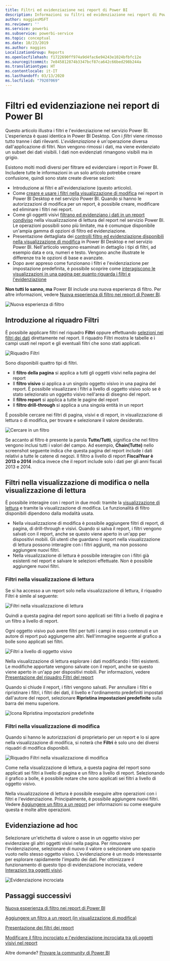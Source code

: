 ```yaml
---
title: Filtri ed evidenziazione nei report di Power BI
description: Informazioni su filtri ed evidenziazione nei report di Power BI
author: maggiesMSFT
ms.reviewer: ''
ms.service: powerbi
ms.subservice: powerbi-service
ms.topic: conceptual
ms.date: 10/23/2019
ms.author: maggies
LocalizationGroup: Reports
ms.openlocfilehash: f1722690ff974a9d4fac6e94243e1024bfbfc12e
ms.sourcegitcommit: 7e845812874b3347bcf87ca642c66bed298b244a
ms.translationtype: HT
ms.contentlocale: it-IT
ms.lasthandoff: 03/13/2020
ms.locfileid: "79207069"
---
```

# <a name="filters-and-highlighting-in-power-bi-reports"></a>Filtri ed evidenziazione nei report di Power BI
 Questo articolo illustra i filtri e l'evidenziazione nel servizio Power BI. L'esperienza è quasi identica in Power BI Desktop. Con i *filtri* viene rimosso tutto tranne i dati rilevanti. L'*evidenziazione* è un'operazione diversa dall'applicazione di filtri. Non vengono rimossi i dati, ma viene evidenziato un subset dei dati visibili. I dati non evidenziati rimangono visibili ma in grigio.

Esistono molti modi diversi per filtrare ed evidenziare i report in Power BI. Includere tutte le informazioni in un solo articolo potrebbe creare confusione, quindi sono state create diverse sezioni:

* Introduzione ai filtri e all'evidenziazione (questo articolo).
* Come [creare e usare i filtri nella visualizzazione di modifica](power-bi-report-add-filter.md) nei report in Power BI Desktop e nel servizio Power BI. Quando si hanno le autorizzazioni di modifica per un report, è possibile creare, modificare ed eliminare i filtri nei report.
* Come gli oggetti visivi [filtrano ed evidenziano i dati in un report condiviso](consumer/end-user-interactions.md) nella visualizzazione di lettura del report nel servizio Power BI. Le operazioni possibili sono più limitate, ma è comunque disponibile un'ampia gamma di opzioni di filtro ed evidenziazione.  
* Presentazione dettagliata dei [controlli filtro ed evidenziazione disponibili nella visualizzazione di modifica](power-bi-report-add-filter.md) in Power BI Desktop e nel servizio Power BI. Nell'articolo vengono esaminati in dettaglio i tipi di filtri, ad esempio data e ora, numeri e testo. Vengono anche illustrate le differenze tra le opzioni di base e avanzate.
* Dopo aver appreso come funzionano i filtri e l'evidenziazione per impostazione predefinita, è possibile scoprire come [interagiscono le visualizzazioni in una pagina per quanto riguarda i filtri e l'evidenziazione](service-reports-visual-interactions.md)

**Non tutti lo sanno, ma** Power BI include una nuova esperienza di filtro. Per altre informazioni, vedere [Nuova esperienza di filtro nei report di Power BI](power-bi-report-filter.md).

![Nuova esperienza di filtro](media/power-bi-reports-filters-and-highlighting/power-bi-filter-reading.png)


## <a name="intro-to-the-filters-pane"></a>Introduzione al riquadro Filtri

È possibile applicare filtri nel riquadro **Filtri** oppure effettuando [selezioni nei filtri dei dati](visuals/power-bi-visualization-slicers.md) direttamente nel report. Il riquadro Filtri mostra le tabelle e i campi usati nel report e gli eventuali filtri che sono stati applicati. 

![Riquadro Filtri](media/power-bi-reports-filters-and-highlighting/power-bi-add-filter-reading-view.png)

Sono disponibili quattro tipi di filtri.

- Il **filtro della pagina** si applica a tutti gli oggetti visivi nella pagina del report     
- Il **filtro visivo** si applica a un singolo oggetto visivo in una pagina del report. È possibile visualizzare i filtri a livello di oggetto visivo solo se è stato selezionato un oggetto visivo nell'area di disegno del report.    
- Il **filtro report** si applica a tutte le pagine del report    
- Il **filtro drill-through** si applica a una singola entità in un report    

È possibile cercare nei filtri di pagina, visivi e di report, in visualizzazione di lettura o di modifica, per trovare e selezionare il valore desiderato. 

![Cercare in un filtro](media/power-bi-reports-filters-and-highlighting/power-bi-search-filter.png)

Se accanto al filtro è presente la parola **Tutte/Tutti**, significa che nel filtro vengono inclusi tutti i valori del campo.  Ad esempio, **Chain(Tutte)** nello screenshot seguente indica che questa pagina del report include i dati relativi a tutte le catene di negozi.  Il filtro a livello di report **FiscalYear è 2013 o 2014** indica invece che il report include solo i dati per gli anni fiscali 2013 e 2014.

## <a name="filters-in-reading-or-editing-view"></a>Filtri nella visualizzazione di modifica o nella visualizzazione di lettura
È possibile interagire con i report in due modi: tramite la [visualizzazione di lettura](consumer/end-user-reading-view.md) e tramite la visualizzazione di modifica. Le funzionalità di filtro disponibili dipendono dalla modalità usata.

* Nella visualizzazione di modifica è possibile aggiungere filtri di report, di pagina, di drill-through e visivi. Quando si salva il report, i filtri vengono salvati con il report, anche se questo viene aperto in un'app per dispositivi mobili. Gli utenti che guardano il report nella visualizzazione di lettura possono interagire con i filtri aggiunti, ma non possono aggiungere nuovi filtri.
* Nella visualizzazione di lettura è possibile interagire con i filtri già esistenti nel report e salvare le selezioni effettuate. Non è possibile aggiungere nuovi filtri.

### <a name="filters-in-reading-view"></a>Filtri nella visualizzazione di lettura
Se si ha accesso a un report solo nella visualizzazione di lettura, il riquadro Filtri è simile al seguente:

![Filtri nella visualizzazione di lettura](media/power-bi-reports-filters-and-highlighting/power-bi-filter-reading-view.png)

Quindi a questa pagina del report sono applicati sei filtri a livello di pagina e un filtro a livello di report.

Ogni oggetto visivo può avere filtri per tutti i campi in esso contenuti e un autore di report può aggiungerne altri. Nell'immagine seguente al grafico a bolle sono applicati sei filtri.

![Filtri a livello di oggetto visivo](media/power-bi-reports-filters-and-highlighting/power-bi-filter-visual-level.png)

Nella visualizzazione di lettura esplorare i dati modificando i filtri esistenti. Le modifiche apportate vengono salvate con il report, anche se questo viene aperto in un'app per dispositivi mobili. Per informazioni, vedere [Presentazione del riquadro Filtri del report](consumer/end-user-report-filter.md)

Quando si chiude il report, i filtri vengono salvati. Per annullare i filtri e ripristinare i filtri, i filtri dei dati, il livello e l'ordinamento predefiniti impostati dall'autore del report, selezionare **Ripristina impostazioni predefinite** sulla barra dei menu superiore.

![Icona Ripristina impostazioni predefinite](media/power-bi-reports-filters-and-highlighting/power-bi-reset-to-default.png)

### <a name="filters-in-editing-view"></a>Filtri nella visualizzazione di modifica
Quando si hanno le autorizzazioni di proprietario per un report e lo si apre nella visualizzazione di modifica, si noterà che **Filtri** è solo uno dei diversi riquadri di modifica disponibili.

![Riquadro Filtri nella visualizzazione di modifica](media/power-bi-reports-filters-and-highlighting/power-bi-add-filter-editing-view.png)

Come nella visualizzazione di lettura, a questa pagina del report sono applicati sei filtri a livello di pagina e un filtro a livello di report. Selezionando il grafico a bolle, è possibile notare che sono applicati sei filtri a livello di oggetto visivo.

Nella visualizzazione di lettura è possibile eseguire altre operazioni con i filtri e l'evidenziazione. Principalmente, è possibile aggiungere nuovi filtri. Vedere [Aggiungere un filtro a un report](power-bi-report-add-filter.md) per informazioni su come eseguire questa e molte altre operazioni.

## <a name="ad-hoc-highlighting"></a>Evidenziazione ad hoc
Selezionare un'etichetta di valore o asse in un oggetto visivo per evidenziare gli altri oggetti visivi nella pagina. Per rimuovere l'evidenziazione, selezionare di nuovo il valore o selezionare uno spazio vuoto nello stesso oggetto visivo. L'evidenziazione è un modo interessante per esplorare rapidamente l'impatto dei dati. Per ottimizzare il funzionamento di questo tipo di evidenziazione incrociata, vedere [Interazioni tra oggetti visivi](service-reports-visual-interactions.md).

![Evidenziazione incrociata](media/power-bi-reports-filters-and-highlighting/power-bi-adhoc-filter.gif)


## <a name="next-steps"></a>Passaggi successivi

[Nuova esperienza di filtro nei report di Power BI](power-bi-report-filter.md)

[Aggiungere un filtro a un report (in visualizzazione di modifica)](power-bi-report-add-filter.md)

[Presentazione dei filtri dei report](consumer/end-user-report-filter.md)

[Modificare il filtro incrociato e l'evidenziazione incrociata tra gli oggetti visivi nel report](consumer/end-user-interactions.md)

Altre domande? [Provare la community di Power BI](https://community.powerbi.com/)

